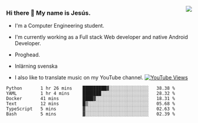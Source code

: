 <img align='right' src="https://github-readme-stats-eight-rose-90.vercel.app
/api?username=JesusJimenezG&show_icons=true&theme=radical">

### Hi there 👋 My name is Jesús.
- I'm a Computer Engineering student.
- I'm currently working as a Full stack Web developer and native Android Developer.

- Proghead.
- Inlärning svenska
- I also like to translate music on my YouTube channel. [![YouTube Views](https://img.shields.io/youtube/channel/views/UCWnlcC4_sV9Imcy9ysQpxHA?style=social)](https://www.youtube.com/channel/UCWnlcC4_sV9Imcy9ysQpxHA)

<!--START_SECTION:waka-->

```text
Python       1 hr 26 mins    █████████▓░░░░░░░░░░░░░░░   38.38 %
YAML         1 hr 4 mins     ███████░░░░░░░░░░░░░░░░░░   28.32 %
Docker       41 mins         ████▓░░░░░░░░░░░░░░░░░░░░   18.31 %
Text         12 mins         █▒░░░░░░░░░░░░░░░░░░░░░░░   05.68 %
TypeScript   5 mins          ▓░░░░░░░░░░░░░░░░░░░░░░░░   02.63 %
Bash         5 mins          ▓░░░░░░░░░░░░░░░░░░░░░░░░   02.39 %
```

<!--END_SECTION:waka-->

<!--
**JesusJimenezG/JesusJimenezG** is a ✨ _special_ ✨ repository because its `README.md` (this file) appears on your GitHub profile.

Here are some ideas to get you started:

- 🔭 I’m currently working on ...
- 🌱 I’m currently learning ...
- 👯 I’m looking to collaborate on ...
- 🤔 I’m looking for help with ...
- 💬 Ask me about ...
- 📫 How to reach me: ...
- 😄 Pronouns: ...
- ⚡ Fun fact: ...
-->
